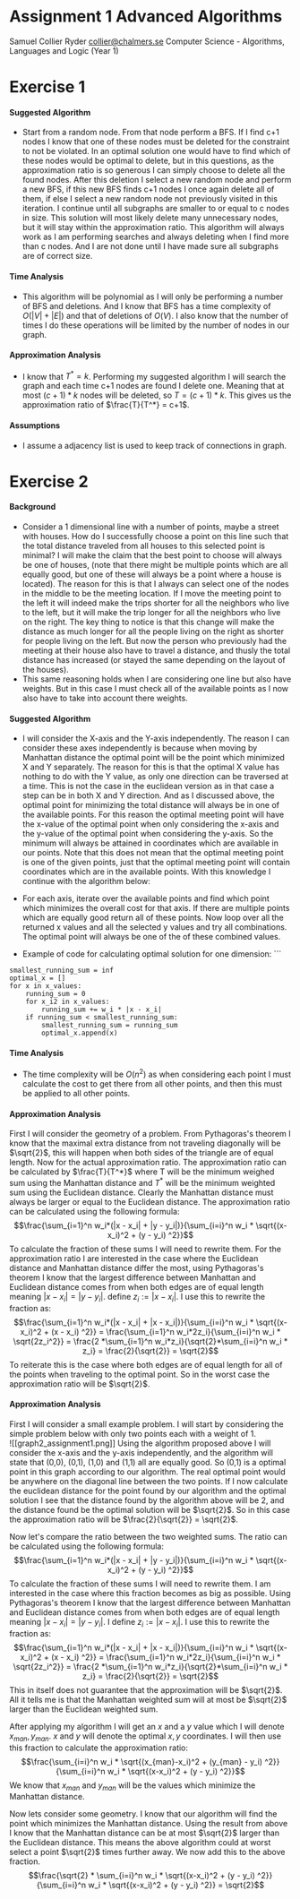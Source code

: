 
# Assignment 1 Advanced Algorithms
Samuel Collier Ryder
collier@chalmers.se
Computer Science - Algorithms, Languages and Logic (Year 1)

# Exercise 1
#### Suggested Algorithm
* Start from a random node. From that node perform a BFS. If I find c+1 nodes I know that one of these nodes must be deleted for the constraint to not be violated. In an optimal solution one would have to find which of these nodes would be optimal to delete, but in this questions, as the approximation ratio is so generous I can simply choose to delete all the found nodes. After this deletion I select a new random node and perform a new BFS, if this new BFS finds c+1 nodes I once again delete all of them, if else I select a new random node not previously visited in this iteration. I continue until all subgraphs are smaller to or equal to c nodes in size. This solution will most likely delete many unnecessary nodes, but it will stay within the approximation ratio. This algorithm will always work as I am performing searches and always deleting when I find more than c nodes. And I are not done until I have made sure all subgraphs are of correct size. 

#### Time Analysis
* This algorithm will be polynomial as I will only be performing a number of BFS and deletions. And I know that BFS has a time complexity of $O(|V|+|E|)$ and that of deletions of $O(V)$. I also know that the number of times I do these operations will be limited by the number of nodes in our graph.  

#### Approximation Analysis
* I know that $T^* = k$. Performing my suggested algorithm I will search the graph and each time c+1 nodes are found I delete one. Meaning that at most $(c+1)*k$ nodes will be deleted, so $T = (c+1)*k$. This gives us the approximation ratio of $\frac{T}{T^*} = c+1$. 

#### Assumptions
* I assume a adjacency list is used to keep track of connections in graph. 

# Exercise 2
#### Background 
* Consider a 1 dimensional line with a number of points, maybe a street with houses. How do I successfully choose a point on this line such that the total distance traveled from all houses to this selected point is minimal? I will make the claim that the best point to choose will always be one of houses, (note that there might be multiple points which are all equally good, but one of these will always be a point where a house is located). The reason for this is that I always can select one of the nodes in the middle to be the meeting location. If I move the meeting point to the left it will indeed make the trips shorter for all the neighbors who live to the left, but it will make the trip longer for all the neighbors who live on the right. The key thing to notice is that this change will make the distance as much longer for all the people living on the right as shorter for people living on the left. But now the person who previously had the meeting at their house also have to travel a distance, and thusly the total distance has increased (or stayed the same depending on the layout of the houses). 
* This same reasoning holds when I are considering one line but also have weights. But in this case I must check all of the available points as I now also have to take into account there weights. 
#### Suggested Algorithm 
* I will consider the X-axis and the Y-axis independently. The reason I can consider these axes independently is because when moving by Manhattan distance the optimal point will be the point which minimized X and Y separately. The reason for this is that the optimal X value has nothing to do with the Y value, as only one direction can be traversed at a time. This is not the case in the euclidean version as in that case a step can be in both X and Y direction. And as I discussed above, the optimal point for minimizing the total distance will always be in one of the available points. For this reason the optimal meeting point will have the x-value of the optimal point when only considering the x-axis and the y-value of the optimal point when considering the y-axis. So the minimum will always be attained in coordinates which are available in our points. Note that this does not mean that the optimal meeting point is one of the given points, just that the optimal meeting point will contain coordinates which are in the available points.  With this knowledge I continue with the algorithm below:   
* For each axis, iterate over the available points and find which point which minimizes the overall  cost for that axis. If there are multiple points which are equally good return all of these points. Now loop over all the returned x values and all the selected y values and try all combinations. The optimal point will always be one of the of these combined values. 

* Example of code for calculating optimal solution for one dimension: ```
``` 
smallest_running_sum = inf
optimal_x = []
for x in x_values:
	running_sum = 0
	for x_i2 in x_values:
		running_sum += w_i * |x - x_i|
	if running_sum < smallest_running_sum:
		smallest_running_sum = running_sum
		optimal_x.append(x) 
```

#### Time Analysis
* The time complexity will be $O(n^2)$ as when considering each point I must calculate the cost to get there from all other points, and then this must be applied to all other points. 

#### Approximation Analysis
First I will consider the geometry of a problem. From Pythagoras's theorem I know that the maximal extra distance from not traveling diagonally will be $\sqrt{2}$, this will happen when both sides of the triangle are of equal length. Now for the actual approximation ratio. The approximation ratio can be calculated by $\frac{T}{T^*}$ where T will be the minimum weighed sum using the Manhattan distance and $T^*$ will be the minimum weighted sum using the Euclidean distance. Clearly the Manhattan distance must always be larger or equal to the Euclidean distance. The approximation ratio can be calculated using the following formula: $$\frac{\sum_{i=1}^n w_i*(|x - x_i| + |y - y_i|)}{\sum_{i=i}^n w_i * \sqrt{(x-x_i)^2 + (y - y_i) ^2}}$$
To calculate the fraction of these sums I will need to rewrite them. For the approximation ratio I are interested in the case where the Euclidean distance and Manhattan distance differ the most, using Pythagoras's theorem I know that the largest difference between Manhattan and Euclidean distance comes from when both edges are of equal length meaning $|x - x_i| = |y - y_i|$.  define $z_i := |x - x_i|$. I use this to rewrite the fraction as: $$\frac{\sum_{i=1}^n w_i*(|x - x_i| + |x - x_i|)}{\sum_{i=i}^n w_i * \sqrt{(x-x_i)^2 + (x - x_i) ^2}} = \frac{\sum_{i=1}^n w_i*2z_i}{\sum_{i=i}^n w_i * \sqrt{2z_i^2}} = \frac{2 *\sum_{i=1}^n w_i*z_i}{\sqrt{2}*\sum_{i=i}^n w_i * z_i} = \frac{2}{\sqrt{2}} = \sqrt{2}$$
To reiterate this is the case where both edges are of equal length for all of the points when traveling to the optimal point. So in the worst case the approximation ratio will be $\sqrt{2}$. 

#### Approximation Analysis
First I will consider a small example problem. I will start by considering the simple problem below with only two points each with a weight of 1.  
![[graph2_assignment1.png]]
Using the algorithm proposed above I will consider the x-axis and the y-axis independently, and the algorithm will state that (0,0), (0,1), (1,0) and (1,1) all are equally good. So (0,1) is a optimal point in this graph according to our algorithm. The real optimal point would be anywhere on the diagonal line between the two points. If I now calculate the euclidean distance for the point found by our algorithm and the optimal solution I see that the distance found by the algorithm above will be 2, and the distance found be the optimal solution will be $\sqrt{2}$. So in this case the approximation ratio will be $\frac{2}{\sqrt{2}} = \sqrt{2}$.   

Now let's compare the ratio between the two weighted sums. The ratio can be calculated using the following formula: $$\frac{\sum_{i=1}^n w_i*(|x - x_i| + |y - y_i|)}{\sum_{i=i}^n w_i * \sqrt{(x-x_i)^2 + (y - y_i) ^2}}$$
To calculate the fraction of these sums I will need to rewrite them. I am interested in the case where this fraction becomes as big as possible. Using Pythagoras's theorem I know that the largest difference between Manhattan and Euclidean distance comes from when both edges are of equal length meaning $|x - x_i| = |y - y_i|$.  I define $z_i := |x - x_i|$. I use this to rewrite the fraction as: $$\frac{\sum_{i=1}^n w_i*(|x - x_i| + |x - x_i|)}{\sum_{i=i}^n w_i * \sqrt{(x-x_i)^2 + (x - x_i) ^2}} = \frac{\sum_{i=1}^n w_i*2z_i}{\sum_{i=i}^n w_i * \sqrt{2z_i^2}} = \frac{2 *\sum_{i=1}^n w_i*z_i}{\sqrt{2}*\sum_{i=i}^n w_i * z_i} = \frac{2}{\sqrt{2}} = \sqrt{2}$$
This in itself does not guarantee that the approximation will be $\sqrt{2}$. All it tells me is that the Manhattan weighted sum will at most be $\sqrt{2}$ larger than the Euclidean weighted sum. 

After applying my algorithm I will get an $x$ and a $y$ value which I will denote $x_{man}, y_{man}$. $x$ and $y$ will denote the optimal $x,y$ coordinates. I will then use this fraction to calculate the approximation ratio: $$\frac{\sum_{i=i}^n w_i * \sqrt{(x_{man}-x_i)^2 + (y_{man} - y_i) ^2}}{\sum_{i=i}^n w_i * \sqrt{(x-x_i)^2 + (y - y_i) ^2}}$$
We know that $x_{man}$ and $y_{man}$ will be the values which minimize the Manhattan distance. 

Now lets consider some geometry. I know that our algorithm will find the point which minimizes the Manhattan distance. Using the result from above I know that the Manhattan distance can be at most $\sqrt{2}$ larger than the Euclidean distance. This means the above algorithm could at worst select a point $\sqrt{2}$ times further away. We now add this to the above fraction. $$\frac{\sqrt{2} * \sum_{i=i}^n w_i * \sqrt{(x-x_i)^2 + (y - y_i) ^2}}{\sum_{i=i}^n w_i * \sqrt{(x-x_i)^2 + (y - y_i) ^2}} = \sqrt{2}$$ 